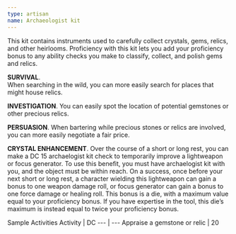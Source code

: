 ```yaml
---
type: artisan
name: Archaeologist kit
---
```

This kit contains instruments used to carefully collect crystals, gems, relics, and other heirlooms. Proficiency with this kit lets you add your proficiency bonus to any ability checks you make to classify, collect, and polish gems and relics.

__SURVIVAL__.  
When searching in the wild, you can more easily search for places that might house relics.

__INVESTIGATION__. 
You can easily spot the location of potential gemstones or other precious relics.

__PERSUASION__. 
When bartering while precious stones or relics are involved, you can more easily negotiate a fair price.

__CRYSTAL ENHANCEMENT__. 
Over the course of a short or long rest, you can make a DC 15 archaelogist kit check to temporarily improve a lightweapon or focus generator. To use this benefit, you must have archaelogist kit with you, and the object must be within reach. On a success, once before your next short or long rest, a character wielding this lightweapon can gain a bonus to one weapon damage roll, or focus generator can gain a bonus to one force damage or healing roll. This bonus is a die, with a maximum value equal to your proficiency bonus. If you have expertise in the tool, this die’s maximum is instead equal to twice your proficiency bonus.

Sample Activities
Activity | DC
--- | ---
Appraise a gemstone or relic | 20
